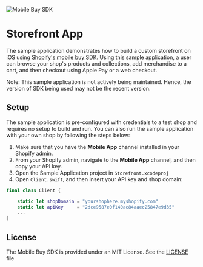 ![Mobile Buy SDK](https://cloud.githubusercontent.com/assets/5244861/26738020/885c12ac-479a-11e7-8914-2853ec09f89f.png)

# Storefront App

The sample application demonstrates how to build a custom storefront on iOS using [Shopify's mobile buy SDK](https://github.com/Shopify/mobile-buy-sdk-ios). Using this sample application, a user can browse your shop's products and collections, add merchandise to a cart, and then checkout using Apple Pay or a web checkout.

Note: This sample application is not actively being maintained. Hence, the version of SDK being used may not be the recent version. 

## Setup

The sample application is pre-configured with credentials to a test shop and requires no setup to build and run. You can also run the sample application with your own shop by following the steps below:

1. Make sure that you have the **Mobile App** channel installed in your Shopify admin.
2. From your Shopify admin, navigate to the **Mobile App** channel, and then copy your API key.
3. Open the Sample Application project in `Storefront.xcodeproj`
4. Open `Client.swift`, and then insert your API key and shop domain:

```swift
final class Client {

    static let shopDomain = "yourshophere.myshopify.com"
    static let apiKey     = "2dce9587e0f140ac84aaec25847e9d35"
    ...
}
```

## License

The Mobile Buy SDK is provided under an MIT License.  See the [LICENSE](../../LICENSE) file
